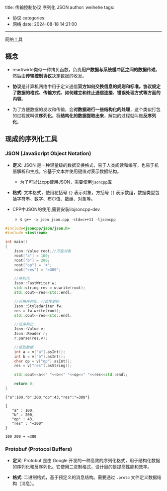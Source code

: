 title: 传输控制协议 序列化 JSON
author: weihehe
tags:
  - 协议
categories:
  - 网络
date: 2024-08-18 14:21:00
---

网络工具
<!--more-->

## 概念

- read/wirte类似一种拷贝函数，负责**用户数据与系统缓冲区之间的数据传递**。然后由**传输控制协议**决定数据的收发。

- **协议**是计算机网络中用于定义通信**双方如何交换信息的规则和标准。协议规定了数据的格式、传输方式、如何建立和终止通信连接、错误处理方式等方面的内容**。

- 为了方便数据的发收和传输，会**对数据进行一些结构化的处理**，这个类似打包的过程就叫做**序列化**。将**结构化的数据提取出来**，解包的过程就叫做**反序列化**。


## 现成的序列化工具

### JSON (JavaScript Object Notation)

- **定义**: JSON 是一种轻量级的数据交换格式，易于人类阅读和编写，也易于机器解析和生成。它基于文本并使用键值对表示数据结构。
	- 为了可以让cpp使用JSON，需要使用`jsoncpp`库
- **格式**: 文本格式，使用花括号 `{}` 表示对象，方括号 `[]` 表示数组，数据类型包括字符串、数字、布尔值、数组、对象等。

- CPP中JSON的使用,需要安装libjsoncpp-dev 
	- `$ g++ -o json json.cpp -std=c++11 -ljsoncpp`

```cpp
#include<jsoncpp/json/json.h>
#include <iostream>

int main()
{
    Json::Value root;//万能对象
    root["a"] = 100;
    root["b"] = 200;
    root["op"] = '+';
    root["res"] = "=300";

    //序列化
    Json::FastWriter w;
    std::string res = w.write(root);
    std::cout<<res<<std::endl;

    //风格序列化，可读性更好
    Json::StyledWriter fw;
    res = fw.write(root);
    std::cout<<res<<std::endl;

    //反序列化
    Json::Value v;
    Json::Reader r;
    r.parse(res,v);

    //提取数据
    int a = v["a"].asInt();
    int b = v["b"].asInt();
    char op = v["op"].asInt();
    res = v["res"].asString();

    std::cout<<a<<" "<<b<<" "<<op<<" "<<res<<std::endl;

    return 0;
}
```

```output
{"a":100,"b":200,"op":43,"res":"=300"}

{
   "a" : 100,
   "b" : 200,
   "op" : 43,
   "res" : "=300"
}

100 200 + =300
```

### Protobuf (Protocol Buffers)

- **定义**: Protobuf 是由 Google 开发的一种高效的序列化格式，用于结构化数据的序列化和反序列化。它使用二进制格式，设计目的是提高性能和效率。

- **格式**: 二进制格式，基于预定义的消息结构。需要通过 `.proto` 文件定义数据结构（消息）。


